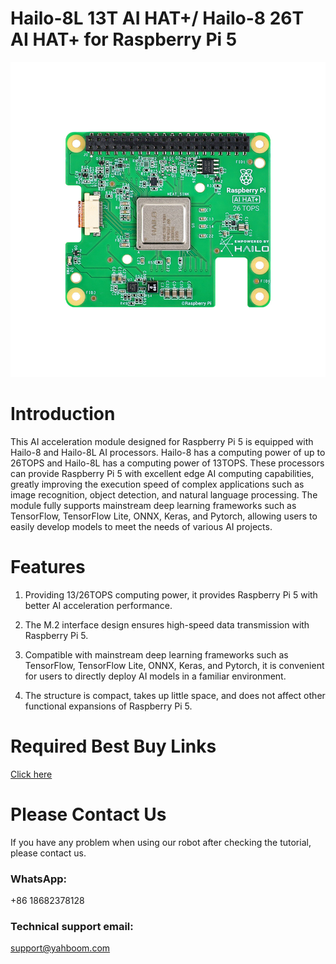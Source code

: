# Hailo-8L 13T AI HAT+/ Hailo-8 26T AI HAT+ for Raspberry Pi 5
![](https://github.com/YahboomTechnology/AI-HAT/blob/main/Hailo-8-8L.jpg)
# Introduction
This AI acceleration module designed for Raspberry Pi 5 is equipped with Hailo-8 and Hailo-8L AI processors. Hailo-8 has a computing power of up to 26TOPS and Hailo-8L has a computing power of 13TOPS. These processors can provide Raspberry Pi 5 with excellent edge AI computing capabilities, greatly improving the execution speed of complex applications such as image recognition, object detection, and natural language processing. The module fully supports mainstream deep learning frameworks such as TensorFlow, TensorFlow Lite, ONNX, Keras, and Pytorch, allowing users to easily develop models to meet the needs of various AI projects.
# Features
1) Providing 13/26TOPS computing power, it provides Raspberry Pi 5 with better AI acceleration performance. 

2) The M.2 interface design ensures high-speed data transmission with Raspberry Pi 5.

3) Compatible with mainstream deep learning frameworks such as TensorFlow, TensorFlow Lite, ONNX, Keras, and Pytorch, it is convenient for users to directly deploy AI models in a familiar environment. 

4) The structure is compact, takes up little space, and does not affect other functional expansions of Raspberry Pi 5.

# Required Best Buy Links
[Click here](https://category.yahboom.net/products/ai-kit)

# Please Contact Us
If you have any problem when using our robot after checking the tutorial, please contact us.

### WhatsApp:
+86 18682378128

### Technical support email: 
support@yahboom.com

